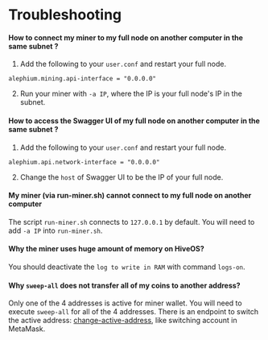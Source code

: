 # Troubleshooting

#### How to connect my miner to my full node on another computer in the same subnet ?

1. Add the following to your `user.conf` and restart your full node.
```
alephium.mining.api-interface = "0.0.0.0"
```
2. Run your miner with `-a IP`, where the IP is your full node's IP in the subnet.

#### How to access the Swagger UI of my full node on another computer in the same subnet ?

1. Add the following to your `user.conf` and restart your full node.
```
alephium.api.network-interface = "0.0.0.0"
```
2. Change the `host` of Swagger UI to be the IP of your full node.

#### My miner (via run-miner.sh) cannot connect to my full node on another computer

The script `run-miner.sh` connects to `127.0.0.1` by default. You will need to add `-a IP` into `run-miner.sh`.

#### Why the miner uses huge amount of memory on HiveOS?

You should deactivate the `log to write in RAM` with command `logs-on`.

#### Why `sweep-all` does not transfer all of my coins to another address?

Only one of the 4 addresses is active for miner wallet. You will need to execute `sweep-all` for all of the 4 addresses. There is an endpoint to switch the active address: [change-active-address](GPU-Miner-Guide.md#change-your-active-address), like switching account in MetaMask.

